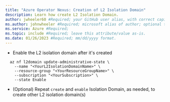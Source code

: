 ```yaml
---
title: "Azure Operator Nexus: Creation of L2 Isolation Domain"
description: Learn how create L2 Isolation Domain.
author: jwheeler60 #Required; your GitHub user alias, with correct capitalization.
ms.author: johnwheeler #Required; microsoft alias of author; optional team alias.
ms.service: Azure #Required;
ms.topic: include #Required; leave this attribute/value as-is.
ms.date: 01/26/2023 #Required; mm/dd/yyyy format.
---
```


- Enable the L2 isolation domain after it's created

```azurecli
  az nf l2domain update-administrative-state \
    --name "<YourL2IsolationDomainName>" \
    --resource-group "<YourResourceGroupName>" \
    --subscription "<YourSubscription>" \
    --state Enable
```

- (Optional) Repeat `create` and `enable` Isolation Domain, as needed, to create other L2 isolation domain(s)
